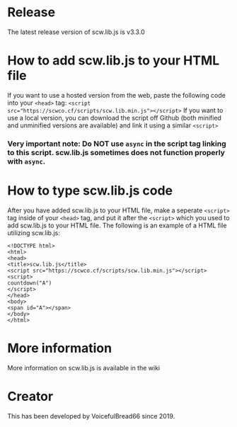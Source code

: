 # Release
The latest release version of scw.lib.js is v3.3.0
# How to add scw.lib.js to your HTML file
If you want to use a hosted version from the web, paste the following code into your ```<head>``` tag:
```<script src="https://scwco.cf/scripts/scw.lib.min.js"></script>```
If you want to use a local version, you can download the script off Github (both minified and unminified versions are available) and link it using a similar ```<script>```
### Very important note: Do NOT use ```async``` in the script tag linking to this script. scw.lib.js sometimes does not function properly with ```async```.
# How to type scw.lib.js code
After you have added scw.lib.js to your HTML file, make a seperate ```<script>``` tag inside of your ```<head>``` tag, and put it after the ```<script>``` which you used to add scw.lib.js to your HTML file.
The following is an example of a HTML file utilizing scw.lib.js:
```
<!DOCTYPE html>
<html>
<head>
<title>scw.lib.js</title>
<script src="https://scwco.cf/scripts/scw.lib.min.js"></script>
<script>
countdown("A")
</script>
</head>
<body>
<span id="A"></span>
</body>
</html>
```
# More information
More information on scw.lib.js is available in the wiki
# Creator
This has been developed by VoicefulBread66 since 2019.
